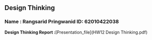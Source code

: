 ## Design Thinking
### Name : Rangsarid Pringwanid ID: 62010422038
**Design Thinking Report :**[Presentation_file](HW12 Design Thinking.pdf)